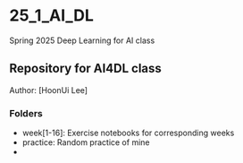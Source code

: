 # 25_1_AI_DL
Spring 2025 Deep Learning for AI class


## Repository for AI4DL class

Author: [HoonUi Lee]

### Folders

* week[1-16]: Exercise notebooks for corresponding weeks
* practice: Random practice of mine
* 

